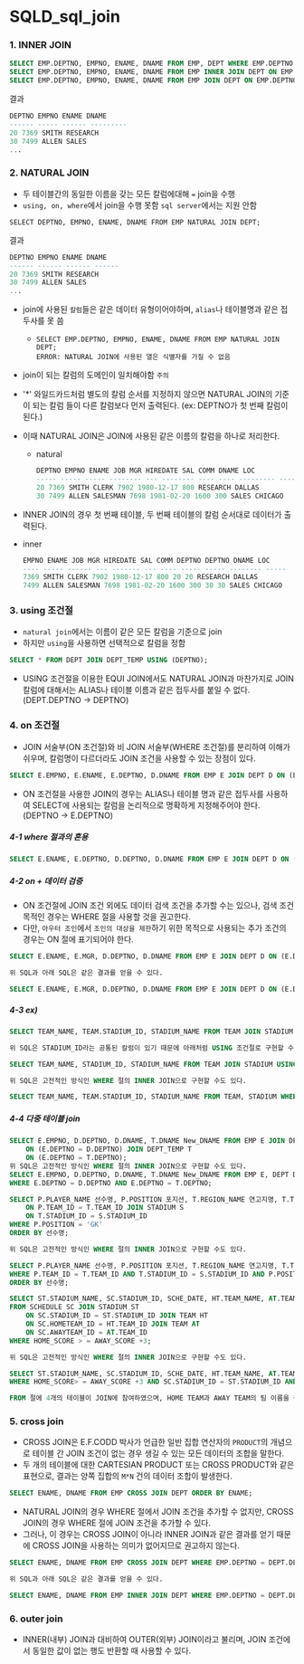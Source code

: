 # SQLD_sql_join

### 1. INNER JOIN

```sql
SELECT EMP.DEPTNO, EMPNO, ENAME, DNAME FROM EMP, DEPT WHERE EMP.DEPTNO = DEPT.DEPTNO; 
SELECT EMP.DEPTNO, EMPNO, ENAME, DNAME FROM EMP INNER JOIN DEPT ON EMP.DEPTNO = DEPT.DEPTNO; INNER는 JOIN의 디폴트 옵션으로 아래 SQL문과 같이 생략 가능하다. 
SELECT EMP.DEPTNO, EMPNO, ENAME, DNAME FROM EMP JOIN DEPT ON EMP.DEPTNO = DEPT.DEPTNO;
```

결과

```sql
DEPTNO EMPNO ENAME DNAME 
------ ----- ------ --------- 
20 7369 SMITH RESEARCH 
30 7499 ALLEN SALES 
...
```



### 2. NATURAL JOIN

- 두 테이블간의 동일한 이름을 갖는 모든 칼럼에대해 `=` join을 수행
- `using, on, where`에서 join을 수행 못함 `sql server`에서는 지원 안함

```mysql
SELECT DEPTNO, EMPNO, ENAME, DNAME FROM EMP NATURAL JOIN DEPT;
```

결과

```sql
DEPTNO EMPNO ENAME DNAME 
------ ------ ------ ------ 
20 7369 SMITH RESEARCH 
30 7499 ALLEN SALES 
...
```

- join에 사용된 `칼럼`들은 같은 데이터 유형이어야하며, `alias`나 테이블명과 같은 접두사를 못 씀

  - ```mysql
    SELECT EMP.DEPTNO, EMPNO, ENAME, DNAME FROM EMP NATURAL JOIN DEPT; 
    ERROR: NATURAL JOIN에 사용된 열은 식별자를 가질 수 없음
    ```

- join이 되는 칼럼의 도메인이 일치해야함 `주의`

-  '*' 와일드카드처럼 별도의 칼럼 순서를 지정하지 않으면 NATURAL JOIN의 기준이 되는 칼럼 들이 다른 칼럼보다 먼저 출력된다. (ex: DEPTNO가 첫 번째 칼럼이 된다.) 

- 이때 NATURAL JOIN은 JOIN에 사용된 같은 이름의 칼럼을 하나로 처리한다.

  - natural

    ```sql
    DEPTNO EMPNO ENAME JOB MGR HIREDATE SAL COMM DNAME LOC 
    ----- ----- ----- -------- --- -------- ---- ---- --------- ------ 
    20 7369 SMITH CLERK 7902 1980-12-17 800 RESEARCH DALLAS 
    30 7499 ALLEN SALESMAN 7698 1981-02-20 1600 300 SALES CHICAGO
    ```

    

-  INNER JOIN의 경우 첫 번째 테이블, 두 번째 테이블의 칼럼 순서대로 데이터가 출력된다.

  - inner

    ```sql
    EMPNO ENAME JOB MGR HIREDATE SAL COMM DEPTNO DEPTNO DNAME LOC 
    ---- ----- ------ --- ------- --- ---- ----- ----- -------- ----- 
    7369 SMITH CLERK 7902 1980-12-17 800 20 20 RESEARCH DALLAS 
    7499 ALLEN SALESMAN 7698 1981-02-20 1600 300 30 30 SALES CHICAGO
    ```



### 3. using 조건절

- `natural join`에서는 이름이 같은 모든 칼럼을 기준으로 join
- 하지만 `using`을 사용하면 선택적으로 칼럼을 정함

```sql
SELECT * FROM DEPT JOIN DEPT_TEMP USING (DEPTNO);
```

- USING 조건절을 이용한 EQUI JOIN에서도 NATURAL JOIN과 마찬가지로 JOIN 칼럼에 대해서는 ALIAS나 테이블 이름과 같은 접두사를 붙일 수 없다. (DEPT.DEPTNO → DEPTNO)



### 4. on 조건절

- JOIN 서술부(ON 조건절)와 비 JOIN 서술부(WHERE 조건절)를 분리하여 이해가 쉬우며, 칼럼명이 다르더라도 JOIN 조건을 사용할 수 있는 장점이 있다.

```sql
SELECT E.EMPNO, E.ENAME, E.DEPTNO, D.DNAME FROM EMP E JOIN DEPT D ON (E.DEPTNO = D.DEPTNO);
```

- ON 조건절을 사용한 JOIN의 경우는 ALIAS나 테이블 명과 같은 접두사를 사용하여 SELECT에 사용되는 칼럼을 논리적으로 명확하게 지정해주어야 한다. (DEPTNO → E.DEPTNO)

##### 4-1 where 절과의 혼용

```sql
SELECT E.ENAME, E.DEPTNO, D.DEPTNO, D.DNAME FROM EMP E JOIN DEPT D ON (E.DEPTNO = D.DEPTNO) WHERE E.DEPTNO = 30;
```

##### 4-2 on + 데이터 검증

- ON 조건절에 JOIN 조건 외에도 데이터 검색 조건을 추가할 수는 있으나, 검색 조건 목적인 경우는 WHERE 절을 사용할 것을 권고한다. 
- 다만, `아우터 조인`에서 `조인의 대상을 제한`하기 위한 목적으로 사용되는 추가 조건의 경우는 ON 절에 표기되어야 한다.

```sql
SELECT E.ENAME, E.MGR, D.DEPTNO, D.DNAME FROM EMP E JOIN DEPT D ON (E.DEPTNO = D.DEPTNO AND E.MGR = 7698); 

위 SQL과 아래 SQL은 같은 결과를 얻을 수 있다. 

SELECT E.ENAME, E.MGR, D.DEPTNO, D.DNAME FROM EMP E JOIN DEPT D ON (E.DEPTNO = D.DEPTNO) WHERE E.MGR = 7698;
```

##### 4-3 ex)

```sql
SELECT TEAM_NAME, TEAM.STADIUM_ID, STADIUM_NAME FROM TEAM JOIN STADIUM ON TEAM.STADIUM_ID = STADIUM.STADIUM_ID ORDER BY STADIUM_ID;

위 SQL은 STADIUM_ID라는 공통된 칼럼이 있기 때문에 아래처럼 USING 조건절로 구현할 수도 있다. 

SELECT TEAM_NAME, STADIUM_ID, STADIUM_NAME FROM TEAM JOIN STADIUM USING (STADIUM_ID) ORDER BY STADIUM_ID; 

위 SQL은 고전적인 방식인 WHERE 절의 INNER JOIN으로 구현할 수도 있다. 

SELECT TEAM_NAME, TEAM.STADIUM_ID, STADIUM_NAME FROM TEAM, STADIUM WHERE TEAM.STADIUM_ID = STADIUM.STADIUM_ID ORDER BY STADIUM_ID

```

##### 4-4 다중 테이블 join

```sql
SELECT E.EMPNO, D.DEPTNO, D.DNAME, T.DNAME New_DNAME FROM EMP E JOIN DEPT D 
	ON (E.DEPTNO = D.DEPTNO) JOIN DEPT_TEMP T 
	ON (E.DEPTNO = T.DEPTNO); 
위 SQL은 고전적인 방식인 WHERE 절의 INNER JOIN으로 구현할 수도 있다. 
SELECT E.EMPNO, D.DEPTNO, D.DNAME, T.DNAME New_DNAME FROM EMP E, DEPT D, DEPT_TEMP T 
WHERE E.DEPTNO = D.DEPTNO AND E.DEPTNO = T.DEPTNO;
```

```sql
SELECT P.PLAYER_NAME 선수명, P.POSITION 포지션, T.REGION_NAME 연고지명, T.TEAM_NAME 팀명, S.STADIUM_NAME 구장명 FROM PLAYER P JOIN TEAM T 
	ON P.TEAM_ID = T.TEAM_ID JOIN STADIUM S 
	ON T.STADIUM_ID = S.STADIUM_ID 
WHERE P.POSITION = 'GK' 
ORDER BY 선수명; 

위 SQL은 고전적인 방식인 WHERE 절의 INNER JOIN으로 구현할 수도 있다.

SELECT P.PLAYER_NAME 선수명, P.POSITION 포지션, T.REGION_NAME 연고지명, T.TEAM_NAME 팀명, S.STADIUM_NAME 구장명 FROM PLAYER P, TEAM T, STADIUM S 
WHERE P.TEAM_ID = T.TEAM_ID AND T.STADIUM_ID = S.STADIUM_ID AND P.POSITION = 'GK' 
ORDER BY 선수명;
```

```sql
SELECT ST.STADIUM_NAME, SC.STADIUM_ID, SCHE_DATE, HT.TEAM_NAME, AT.TEAM_NAME, HOME_SCORE, AWAY_SCORE 
FROM SCHEDULE SC JOIN STADIUM ST 
	ON SC.STADIUM_ID = ST.STADIUM_ID JOIN TEAM HT 
	ON SC.HOMETEAM_ID = HT.TEAM_ID JOIN TEAM AT 
	ON SC.AWAYTEAM_ID = AT.TEAM_ID 
WHERE HOME_SCORE > = AWAY_SCORE +3; 

위 SQL은 고전적인 방식인 WHERE 절의 INNER JOIN으로 구현할 수도 있다. 

SELECT ST.STADIUM_NAME, SC.STADIUM_ID, SCHE_DATE, HT.TEAM_NAME, AT.TEAM_NAME, HOME_SCORE, AWAY_SCORE FROM SCHEDULE SC, STADIUM ST, TEAM HT, TEAM AT 
WHERE HOME_SCORE> = AWAY_SCORE +3 AND SC.STADIUM_ID = ST.STADIUM_ID AND SC.HOMETEAM_ID = HT.TEAM_ID AND SC.AWAYTEAM_ID = AT.TEAM_ID; 

FROM 절에 4개의 테이블이 JOIN에 참여하였으며, HOME TEAM과 AWAY TEAM의 팀 이름을 구하기 위해 TEAM 테이블을 HT와 AT 두 개의 ALIAS로 구분하였다.
```



### 5. cross join

- CROSS JOIN은 E.F.CODD 박사가 언급한 일반 집합 연산자의 `PRODUCT`의 개념으로 테이블 간 JOIN 조건이 없는 경우 생길 수 있는 모든 데이터의 조합을 말한다. 
- 두 개의 테이블에 대한 CARTESIAN PRODUCT 또는 CROSS PRODUCT와 같은 표현으로, 결과는 양쪽 집합의 `M*N` 건의 데이터 조합이 발생한다. 

```sql
SELECT ENAME, DNAME FROM EMP CROSS JOIN DEPT ORDER BY ENAME;
```

- NATURAL JOIN의 경우 WHERE 절에서 JOIN 조건을 추가할 수 없지만, CROSS JOIN의 경우 WHERE 절에 JOIN 조건을 추가할 수 있다. 
- 그러나, 이 경우는 CROSS JOIN이 아니라 INNER JOIN과 같은 결과를 얻기 때문에 CROSS JOIN을 사용하는 의미가 없어지므로 권고하지 않는다.

```sql
SELECT ENAME, DNAME FROM EMP CROSS JOIN DEPT WHERE EMP.DEPTNO = DEPT.DEPTNO; 

위 SQL과 아래 SQL은 같은 결과를 얻을 수 있다. 

SELECT ENAME, DNAME FROM EMP INNER JOIN DEPT WHERE EMP.DEPTNO = DEPT.DEPTNO;
```



### 6. outer join

- INNER(내부) JOIN과 대비하여 OUTER(외부) JOIN이라고 불리며, JOIN 조건에서 동일한 값이 없는 행도 반환할 때 사용할 수 있다.

